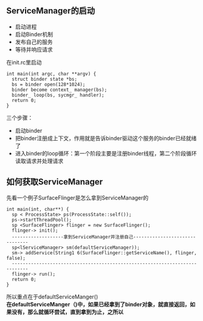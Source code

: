## ServiceManager的启动
* 启动进程
* 启动Binder机制
* 发布自己的服务
* 等待并响应请求

在init.rc里启动

```
int main(int argc, char **argv) {
  struct binder state *bs;
  bs = binder open(128*1024);
  binder become context_ manager(bs);
  binder_ loop(bs, sycmgr_ handler);
  return 0;
}
```
三个步骤：
  * 启动binder
  * 把binder注册成上下文，作用就是告诉binder驱动这个服务的binder已经就绪了
  * 进入binder的loop循环：第一个阶段主要是注册binder线程，第二个阶段循环读取请求并处理请求


## 如何获取ServiceManager
先看一个例子SurfaceFlinger是怎么拿到ServiceManager的
```
int main(int, char**) {
  sp < ProcessState> ps(ProcessState::self());
  ps->startThreadPool();
  sp <SurfaceFlinger> flinger = new SurfaceFlinger();
  flinger-> init();
  -------------------拿到ServiceManager并注册自己-------------------------------
  sp<lServiceManager> sm(defaultServiceManager));
  sm-> addService(String1 6(SurfaceFlinger::getServiceName(), flinger, false);
  ----------------------------------------------------------------------------
  flinger-> run();
  return 0;
}
```
所以重点在于defaultServiceManger()  
**在defaultServiceManger（)中，如果已经拿到了binder对象，就直接返回，如果没有，那么就循环尝试，直到拿到为止，之所以**
